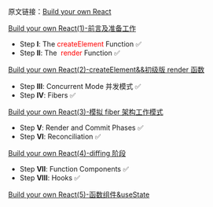 原文链接：[Build your own React](https://pomb.us/build-your-own-react/)

[Build your own React(1)-前言及准备工作](https://juejin.cn/post/7136975134937579533)

- Step **I**: The <font color=red> createElement</font> Function ✅
- Step **II**: The <font color=red> render</font> Function ✅

[Build your own React(2)-createElement&&初级版 render 函数](https://juejin.cn/post/7137323305609986061)

- Step **III**: Concurrent Mode 并发模式 ✅
- Step **IV**: Fibers ✅

[Build your own React(3)-模拟 fiber 架构工作模式](https://juejin.cn/post/7138456004018044935)

- Step **V**: Render and Commit Phases ✅
- Step **VI**: Reconciliation ✅

[Build your own React(4)-diffing 阶段](https://juejin.cn/post/7142502658975203358)

- Step **VII**: Function Components ✅
- Step **VIII**: Hooks ✅

[Build your own React(5)-函数组件&useState](https://juejin.cn/post/7148415304190656549)
